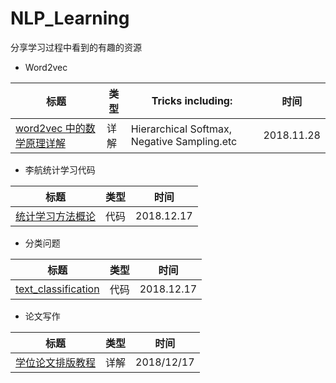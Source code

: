 # NLP_Learning
分享学习过程中看到的有趣的资源  
+ Word2vec  

|标题|类型|Tricks including:|时间|
|-|-|-|-|
|[word2vec 中的数学原理详解](https://www.cnblogs.com/peghoty/p/3857839.html)|详解|Hierarchical Softmax, Negative Sampling.etc|2018.11.28| 
  
+ 李航统计学习代码  

|标题|类型|时间|
|-|-|-|
|[统计学习方法概论](https://github.com/fengdu78/lihang-code/tree/master/code)|代码|2018.12.17|
  
+ 分类问题  

|标题|类型|时间|
|-|-|-|
|[text_classification](https://github.com/fresty/text_classification/tree/master/a05_HierarchicalAttentionNetwork)|代码|2018.12.17|

+ 论文写作 

|标题|类型|时间|
|-|-|-|
|[学位论文排版教程](https://mp.weixin.qq.com/s?__biz=Mzg5NzAxMDgwNg==&mid=2247483979&idx=1&sn=9accf54de60fa6fe8f01cbd22e4df1a8&chksm=c0791f52f70e9644157b1c7a2ac0e3a0ba3e785ce45ff84ca22dbab50f7f0e542d7e6eb24b4f&mpshare=1&scene=23&srcid=1214F5bWju4m5T9SrayMrBx2#rd)|详解|2018/12/17|
